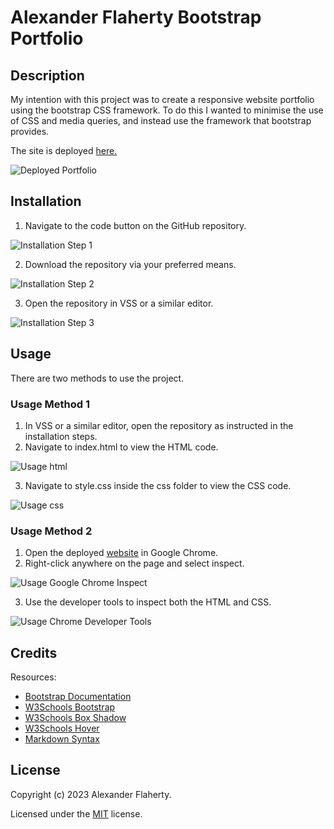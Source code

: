 # Alexander Flaherty Bootstrap Portfolio


## Description
My intention with this project was to create a responsive website portfolio using the bootstrap CSS framework. To do this I wanted to minimise the use of CSS and media queries, and instead use the framework that bootstrap provides.

The site is deployed [here.](https://pazoraf.github.io/bootstrap-portfolio/)



![Deployed Portfolio](/images/deployment.png)


## Installation


1. Navigate to the code button on the GitHub repository.


![Installation Step 1](/images/installation-step1.png)


2. Download the repository via your preferred means.


![Installation Step 2](/images/installation-step2.png)


3. Open the repository in VSS or a similar editor.


![Installation Step 3](/images/installation-step3.png)



## Usage


There are two methods to use the project.
### Usage Method 1
1. In VSS or a similar editor, open the repository as instructed in the installation steps.
2. Navigate to index.html to view the HTML code.


![Usage html](/images/Usage1.png)


3. Navigate to style.css inside the css folder to view the CSS code.


![Usage css](/images/Usage2.png)


### Usage Method 2
1. Open the deployed [website](https://pazoraf.github.io/bootstrap-portfolio/) in Google Chrome.
2. Right-click anywhere on the page and select inspect.


![Usage Google Chrome Inspect](/images/Usage3.png)


3. Use the developer tools to inspect both the HTML and CSS.


![Usage Chrome Developer Tools](/images/Usage4.png)



## Credits


Resources:
- [Bootstrap Documentation](https://getbootstrap.com/docs/5.3/getting-started/introduction/)
- [W3Schools Bootstrap](https://www.w3schools.com/bootstrap5/)
- [W3Schools Box Shadow](https://www.w3schools.com/cssref/css3_pr_box-shadow.php)
- [W3Schools Hover](https://www.w3schools.com/cssref/sel_hover.php)
- [Markdown Syntax](https://www.markdownguide.org/basic-syntax/#links)

## License
Copyright (c) 2023 Alexander Flaherty.

Licensed under the [MIT](LICENSE) license.